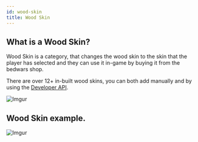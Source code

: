 ```yaml
---
id: wood-skin
title: Wood Skin
---
```


## What is a Wood Skin?

Wood Skin is a category, that changes the wood skin to the skin that the player has selected and they can use it in-game by buying it from the bedwars shop.

There are over 12+ in-built wood skins, you can both add manually and by using the [Developer API](/cosmetics/developer-api/getting-started).

![Imgur](https://imgur.com/KjLHKJv.png)

## Wood Skin example.

![Imgur](https://imgur.com/aRkfIMM.gif)